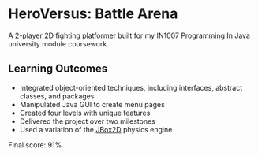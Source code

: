 # HeroVersus: Battle Arena

A 2-player 2D fighting platformer built for my IN1007 Programming In Java university module coursework.

## Learning Outcomes

* Integrated object-oriented techniques, including interfaces, abstract classes, and packages
* Manipulated Java GUI to create menu pages
* Created four levels with unique features
* Delivered the project over two milestones
* Used a variation of the [JBox2D][jbox2d] physics engine

Final score: 91%

[jbox2d]: https://github.com/jbox2d/jbox2d.git
